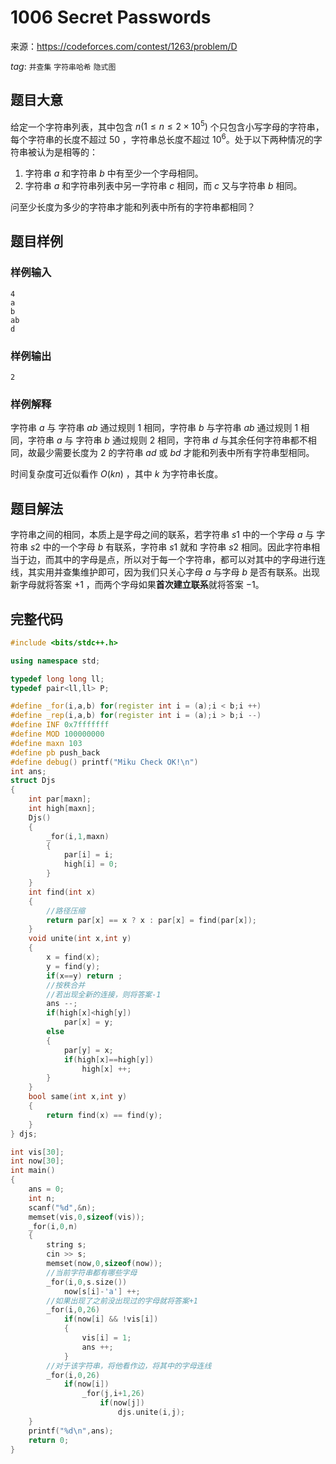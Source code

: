 # 1006 Secret Passwords

来源：https://codeforces.com/contest/1263/problem/D

$tag:$ `并查集` `字符串哈希`  `隐式图`

## 题目大意

给定一个字符串列表，其中包含 $n (1≤n≤2×10^5)$ 个只包含小写字母的字符串，每个字符串的长度不超过 $50$ ，字符串总长度不超过 $10^6$。处于以下两种情况的字符串被认为是相等的：

1. 字符串 $a$ 和字符串  $b$ 中有至少一个字母相同。
2. 字符串 $a$ 和字符串列表中另一字符串 $c$ 相同，而 $c$ 又与字符串 $b$ 相同。

问至少长度为多少的字符串才能和列表中所有的字符串都相同？



## 题目样例

### 样例输入

```
4
a
b
ab
d
```

### 样例输出

```
2
```

### 样例解释

字符串 $a$ 与 字符串 $ab$ 通过规则 $1$ 相同，字符串 $b$ 与字符串 $ab$ 通过规则 $1$ 相同，字符串 $a$ 与 字符串  $b$ 通过规则 $2$ 相同，字符串 $d$ 与其余任何字符串都不相同，故最少需要长度为 $2$ 的字符串 $ad$ 或 $bd$ 才能和列表中所有字符串型相同。

时间复杂度可近似看作 $O(kn)$ ，其中 $k$ 为字符串长度。

## 题目解法

字符串之间的相同，本质上是字母之间的联系，若字符串 $s1$ 中的一个字母 $a$ 与 字符串 $s2$ 中的一个字母 $b$ 有联系，字符串 $s1$ 就和 字符串 $s2$ 相同。因此字符串相当于边，而其中的字母是点，所以对于每一个字符串，都可以对其中的字母进行连线，其实用并查集维护即可，因为我们只关心字母 $a$ 与字母 $b$ 是否有联系。出现新字母就将答案 $+1$ ，而两个字母如果**首次建立联系**就将答案 $-1$。



## 完整代码

```c++
#include <bits/stdc++.h>

using namespace std;

typedef long long ll;
typedef pair<ll,ll> P;

#define _for(i,a,b) for(register int i = (a);i < b;i ++)
#define _rep(i,a,b) for(register int i = (a);i > b;i --)
#define INF 0x7fffffff
#define MOD 100000000
#define maxn 103
#define pb push_back
#define debug() printf("Miku Check OK!\n")
int ans;
struct Djs
{
	int par[maxn];
	int high[maxn];
	Djs()
	{
		_for(i,1,maxn)
		{
			par[i] = i;
			high[i] = 0;
		}
	}
	int find(int x)
	{
		//路径压缩
		return par[x] == x ? x : par[x] = find(par[x]);
	}
	void unite(int x,int y)
	{
		x = find(x);
		y = find(y);
		if(x==y) return ;
		//按秩合并
		//若出现全新的连接，则将答案-1 
		ans --;
		if(high[x]<high[y])
			par[x] = y;
		else
		{
			par[y] = x;
			if(high[x]==high[y])
				high[x] ++;
		}
	}
	bool same(int x,int y)
	{
		return find(x) == find(y);
	}
} djs;

int vis[30];
int now[30];
int main()
{
	ans = 0;
	int n;
	scanf("%d",&n);
	memset(vis,0,sizeof(vis));
	_for(i,0,n)
	{
		string s;
		cin >> s;
		memset(now,0,sizeof(now));
		//当前字符串都有哪些字母 
		_for(i,0,s.size())
			now[s[i]-'a'] ++;
		//如果出现了之前没出现过的字母就将答案+1 
		_for(i,0,26)
			if(now[i] && !vis[i])
			{
				vis[i] = 1;
				ans ++;
			}
		//对于该字符串，将他看作边，将其中的字母连线 
		_for(i,0,26)
			if(now[i])
				_for(j,i+1,26)
					if(now[j])
						djs.unite(i,j);
	}
	printf("%d\n",ans);
	return 0;
}
```

